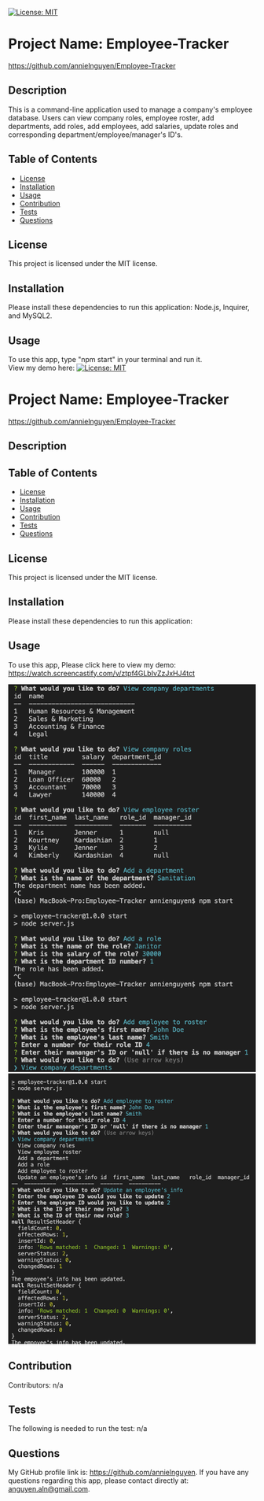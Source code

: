 
  [![License: MIT](https://img.shields.io/badge/License-MIT-yellow.svg)](https://opensource.org/licenses/MIT)

# Project Name: Employee-Tracker
https://github.com/annielnguyen/Employee-Tracker
## Description
This is a command-line application used to manage a company's employee database. Users can view company roles, employee roster, add departments, add roles, add employees, add salaries, update roles and corresponding department/employee/manager's ID's.
## Table of Contents
  
* [License](#license)
* [Installation](#installation)
* [Usage](#usage)
* [Contribution](#contribution)
* [Tests](#tests)
* [Questions](#questions)
  

## License
This project is licensed under the MIT license. 
  
## Installation
  Please install these dependencies to run this application: Node.js, Inquirer, and MySQL2.
  
## Usage
  To use this app, type "npm start" in your terminal and run it.  
  View my demo here: 
  [![License: MIT](https://img.shields.io/badge/License-MIT-yellow.svg)](https://opensource.org/licenses/MIT)

# Project Name: Employee-Tracker
https://github.com/annielnguyen/Employee-Tracker
## Description

## Table of Contents
  
* [License](#license)
* [Installation](#installation)
* [Usage](#usage)
* [Contribution](#contribution)
* [Tests](#tests)
* [Questions](#questions)
  

## License
This project is licensed under the MIT license. 
  
## Installation
  Please install these dependencies to run this application: 
  
## Usage
  To use this app, 
  Please click here to view my demo: https://watch.screencastify.com/v/ztpf4GLbIvZzJxHJ4tct

  ![Screenshot1](Assets/Screenshot1.png)
  ![Screenshot2](Assets/Screenshot2.png)


## Contribution
  ​Contributors: n/a

## Tests
  The following is needed to run the test: n/a

## Questions
  My GitHub profile link is: https://github.com/annielnguyen.
  If you have any questions regarding this app, please contact directly at: anguyen.aln@gmail.com.
  